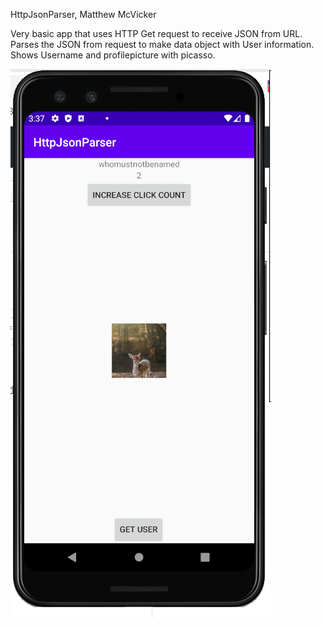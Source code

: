 HttpJsonParser, Matthew McVicker

Very basic app that uses HTTP Get request to receive JSON from URL. Parses the JSON from request to make data object with User
information. Shows Username and profilepicture with picasso.


<img src="./Capture.PNG">
